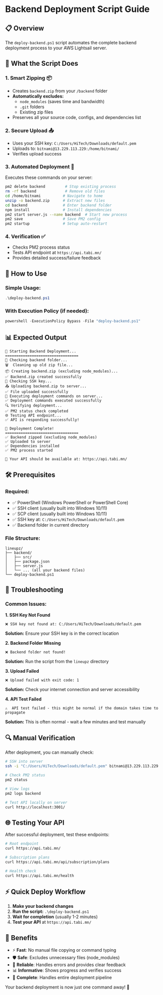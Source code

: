 # Backend Deployment Script Guide

## 📋 Overview
The `deploy-backend.ps1` script automates the complete backend deployment process to your AWS Lightsail server.

## 🚀 What the Script Does

### 1. **Smart Zipping** 📦
- Creates `backend.zip` from your `/backend` folder
- **Automatically excludes:**
  - `node_modules` (saves time and bandwidth)
  - `.git` folders
  - Existing zip files
- Preserves all your source code, configs, and dependencies list

### 2. **Secure Upload** 📤
- Uses your SSH key: `C:/Users/HiTech/Downloads/default.pem`
- Uploads to: `bitnami@13.229.113.229:/home/bitnami/`
- Verifies upload success

### 3. **Automated Deployment** 🔧
Executes these commands on your server:
```bash
pm2 delete backend         # Stop existing process
rm -rf backend             # Remove old files
cd /home/bitnami          # Navigate to home
unzip -o backend.zip      # Extract new files
cd backend                # Enter backend folder
npm install               # Install dependencies
pm2 start server.js --name backend  # Start new process
pm2 save                  # Save PM2 config
pm2 startup               # Setup auto-restart
```

### 4. **Verification** ✅
- Checks PM2 process status
- Tests API endpoint at `https://api.tabi.mn/`
- Provides detailed success/failure feedback

## 🎯 How to Use

### Simple Usage:
```powershell
.\deploy-backend.ps1
```

### With Execution Policy (if needed):
```powershell
powershell -ExecutionPolicy Bypass -File "deploy-backend.ps1"
```

## 📊 Expected Output

```
🚀 Starting Backend Deployment...
=================================
📁 Checking backend folder...
🗑️  Cleaning up old zip file...
📦 Creating backend.zip (excluding node_modules)...
✅ Backend.zip created successfully
🔑 Checking SSH key...
📤 Uploading backend.zip to server...
✅ File uploaded successfully
🔧 Executing deployment commands on server...
✅ Deployment commands executed successfully
🔍 Verifying deployment...
✅ PM2 status check completed
🌐 Testing API endpoint...
✅ API is responding successfully!

🎉 Deployment Complete!
=================================
✅ Backend zipped (excluding node_modules)
✅ Uploaded to server
✅ Dependencies installed
✅ PM2 process started

🔗 Your API should be available at: https://api.tabi.mn/
```

## 🛠️ Prerequisites

### Required:
- ✅ PowerShell (Windows PowerShell or PowerShell Core)
- ✅ SSH client (usually built into Windows 10/11)
- ✅ SCP client (usually built into Windows 10/11)
- ✅ SSH key at: `C:/Users/HiTech/Downloads/default.pem`
- ✅ Backend folder in current directory

### File Structure:
```
lineupz/
├── backend/
│   ├── src/
│   ├── package.json
│   ├── server.js
│   └── ... (all your backend files)
└── deploy-backend.ps1
```

## 🔧 Troubleshooting

### Common Issues:

**1. SSH Key Not Found**
```
❌ SSH key not found at: C:/Users/HiTech/Downloads/default.pem
```
**Solution:** Ensure your SSH key is in the correct location

**2. Backend Folder Missing**
```
❌ Backend folder not found!
```
**Solution:** Run the script from the `lineupz` directory

**3. Upload Failed**
```
❌ Upload failed with exit code: 1
```
**Solution:** Check your internet connection and server accessibility

**4. API Test Failed**
```
⚠️  API test failed - this might be normal if the domain takes time to propagate
```
**Solution:** This is often normal - wait a few minutes and test manually

## 🔍 Manual Verification

After deployment, you can manually check:

```bash
# SSH into server
ssh -i "C:/Users/HiTech/Downloads/default.pem" bitnami@13.229.113.229

# Check PM2 status
pm2 status

# View logs
pm2 logs backend

# Test API locally on server
curl http://localhost:3001/
```

## 🌐 Testing Your API

After successful deployment, test these endpoints:

```bash
# Root endpoint
curl https://api.tabi.mn/

# Subscription plans
curl https://api.tabi.mn/api/subscription/plans

# Health check
curl https://api.tabi.mn/health
```

## ⚡ Quick Deploy Workflow

1. **Make your backend changes**
2. **Run the script:** `.\deploy-backend.ps1`
3. **Wait for completion** (usually 1-2 minutes)
4. **Test your API** at `https://api.tabi.mn/`

## 🎯 Benefits

- ⚡ **Fast**: No manual file copying or command typing
- 🛡️ **Safe**: Excludes unnecessary files (node_modules)
- 🔄 **Reliable**: Handles errors and provides clear feedback
- 📊 **Informative**: Shows progress and verifies success
- 🚀 **Complete**: Handles entire deployment pipeline

Your backend deployment is now just one command away! 🎉
